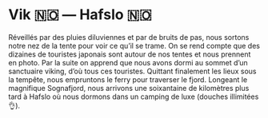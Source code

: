 # Vik :norway: — Hafslo :norway:

<!-- 71km / 673m+ / 521m- -->

Réveillés par des pluies diluviennes et par de bruits de pas, nous sortons notre nez de la tente pour voir ce qu’il se trame. On se rend compte que des dizaines de touristes japonais sont autour de nos tentes et nous prennent en photo. Par la suite on apprend que nous avons dormi au sommet d’un sanctuaire viking, d’où tous ces touristes. Quittant finalement les lieux sous la tempête, nous empruntons le ferry pour traverser le fjord. Longeant le magnifique Sognafjord, nous arrivons une soixantaine de kilomètres plus tard à Hafslo où nous dormons dans un camping de luxe (douches illimitées 👌).

